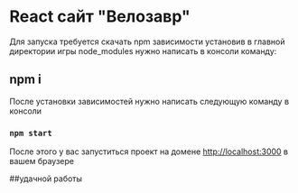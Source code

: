 # React сайт "Велозавр"

Для запуска требуется скачать npm зависимости установив в главной директории игры node_modules
нужно написать в консоли команду:
## npm i

После установки зависимостей нужно написать следующую команду в консоли
### `npm start`

После этого у вас запуститься проект на домене [http://localhost:3000](http://localhost:3000) в вашем браузере
 
 
##удачной работы
